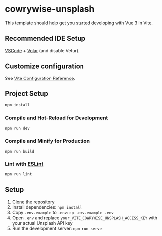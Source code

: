 # cowrywise-unsplash

This template should help get you started developing with Vue 3 in Vite.

## Recommended IDE Setup

[VSCode](https://code.visualstudio.com/) + [Volar](https://marketplace.visualstudio.com/items?itemName=Vue.volar) (and disable Vetur).

## Customize configuration

See [Vite Configuration Reference](https://vitejs.dev/config/).

## Project Setup

```sh
npm install
```

### Compile and Hot-Reload for Development

```sh
npm run dev
```

### Compile and Minify for Production

```sh
npm run build
```

### Lint with [ESLint](https://eslint.org/)

```sh
npm run lint
```

## Setup

1. Clone the repository
2. Install dependencies: `npm install`
3. Copy `.env.example` to `.env`: `cp .env.example .env`
4. Open `.env` and replace `your_VITE_COWRYWISE_UNSPLASH_ACCESS_KEY` with your actual Unsplash API key
5. Run the development server: `npm run serve`
